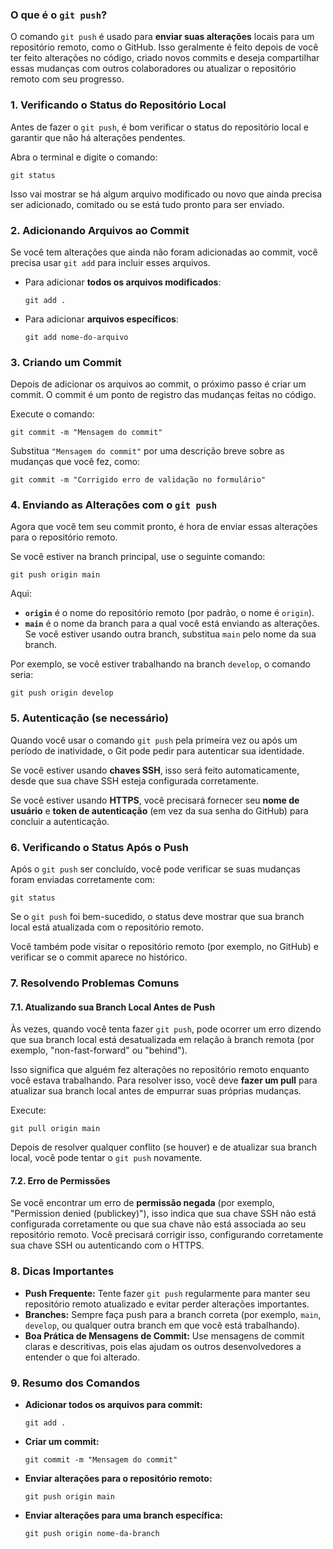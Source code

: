 ### **O que é o `git push`?**

O comando `git push` é usado para **enviar suas alterações** locais para um repositório remoto, como o GitHub. Isso geralmente é feito depois de você ter feito alterações no código, criado novos commits e deseja compartilhar essas mudanças com outros colaboradores ou atualizar o repositório remoto com seu progresso.

### **1. Verificando o Status do Repositório Local**

Antes de fazer o `git push`, é bom verificar o status do repositório local e garantir que não há alterações pendentes.

Abra o terminal e digite o comando:

`git status`

Isso vai mostrar se há algum arquivo modificado ou novo que ainda precisa ser adicionado, comitado ou se está tudo pronto para ser enviado.

### **2. Adicionando Arquivos ao Commit**

Se você tem alterações que ainda não foram adicionadas ao commit, você precisa usar `git add` para incluir esses arquivos.

- Para adicionar **todos os arquivos modificados**:
    
    `git add .`
    
- Para adicionar **arquivos específicos**:
    
    `git add nome-do-arquivo`
    

### **3. Criando um Commit**

Depois de adicionar os arquivos ao commit, o próximo passo é criar um commit. O commit é um ponto de registro das mudanças feitas no código.

Execute o comando:

`git commit -m "Mensagem do commit"`

Substitua `"Mensagem do commit"` por uma descrição breve sobre as mudanças que você fez, como:

`git commit -m "Corrigido erro de validação no formulário"`

### **4. Enviando as Alterações com o `git push`**

Agora que você tem seu commit pronto, é hora de enviar essas alterações para o repositório remoto.

Se você estiver na branch principal, use o seguinte comando:

`git push origin main`

Aqui:

- **`origin`** é o nome do repositório remoto (por padrão, o nome é `origin`).
- **`main`** é o nome da branch para a qual você está enviando as alterações. Se você estiver usando outra branch, substitua `main` pelo nome da sua branch.

Por exemplo, se você estiver trabalhando na branch `develop`, o comando seria:

`git push origin develop`

### **5. Autenticação (se necessário)**

Quando você usar o comando `git push` pela primeira vez ou após um período de inatividade, o Git pode pedir para autenticar sua identidade.

Se você estiver usando **chaves SSH**, isso será feito automaticamente, desde que sua chave SSH esteja configurada corretamente.

Se você estiver usando **HTTPS**, você precisará fornecer seu **nome de usuário** e **token de autenticação** (em vez da sua senha do GitHub) para concluir a autenticação.

### **6. Verificando o Status Após o Push**

Após o `git push` ser concluído, você pode verificar se suas mudanças foram enviadas corretamente com:

`git status`

Se o `git push` foi bem-sucedido, o status deve mostrar que sua branch local está atualizada com o repositório remoto.

Você também pode visitar o repositório remoto (por exemplo, no GitHub) e verificar se o commit aparece no histórico.

### **7. Resolvendo Problemas Comuns**

#### **7.1. Atualizando sua Branch Local Antes de Push**

Às vezes, quando você tenta fazer `git push`, pode ocorrer um erro dizendo que sua branch local está desatualizada em relação à branch remota (por exemplo, "non-fast-forward" ou "behind").

Isso significa que alguém fez alterações no repositório remoto enquanto você estava trabalhando. Para resolver isso, você deve **fazer um pull** para atualizar sua branch local antes de empurrar suas próprias mudanças.

Execute:

`git pull origin main`

Depois de resolver qualquer conflito (se houver) e de atualizar sua branch local, você pode tentar o `git push` novamente.

#### **7.2. Erro de Permissões**

Se você encontrar um erro de **permissão negada** (por exemplo, "Permission denied (publickey)"), isso indica que sua chave SSH não está configurada corretamente ou que sua chave não está associada ao seu repositório remoto. Você precisará corrigir isso, configurando corretamente sua chave SSH ou autenticando com o HTTPS.

### **8. Dicas Importantes**

- **Push Frequente:** Tente fazer `git push` regularmente para manter seu repositório remoto atualizado e evitar perder alterações importantes.
- **Branches:** Sempre faça push para a branch correta (por exemplo, `main`, `develop`, ou qualquer outra branch em que você está trabalhando).
- **Boa Prática de Mensagens de Commit:** Use mensagens de commit claras e descritivas, pois elas ajudam os outros desenvolvedores a entender o que foi alterado.

### **9. Resumo dos Comandos**

- **Adicionar todos os arquivos para commit:**
    
    `git add .`
    
- **Criar um commit:**
    
    `git commit -m "Mensagem do commit"`
    
- **Enviar alterações para o repositório remoto:**
    
    `git push origin main`
    
- **Enviar alterações para uma branch específica:**
    
    `git push origin nome-da-branch`